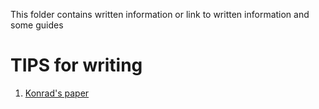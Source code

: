 This folder contains written information or link to written information and some guides
# TIPS for writing 
1. [Konrad's paper](https://journals.plos.org/ploscompbiol/article%3Fid%3D10.1371/journal.pcbi.1005619)

